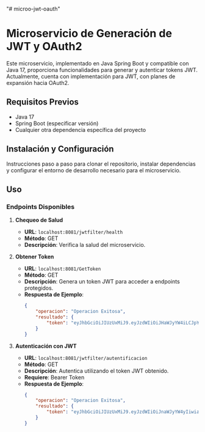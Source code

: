 "# microo-jwt-oauth" 

# Microservicio de Generación de JWT y OAuth2

Este microservicio, implementado en Java Spring Boot y compatible con Java 17, proporciona funcionalidades para generar y autenticar tokens JWT. Actualmente, cuenta con implementación para JWT, con planes de expansión hacia OAuth2.

## Requisitos Previos

- Java 17
- Spring Boot (especificar versión)
- Cualquier otra dependencia específica del proyecto

## Instalación y Configuración

Instrucciones paso a paso para clonar el repositorio, instalar dependencias y configurar el entorno de desarrollo necesario para el microservicio.

## Uso

### Endpoints Disponibles

1. **Chequeo de Salud**
   - **URL**: `localhost:8081/jwtfilter/health`
   - **Método**: GET
   - **Descripción**: Verifica la salud del microservicio.

2. **Obtener Token**
   - **URL**: `localhost:8081/GetToken`
   - **Método**: GET
   - **Descripción**: Genera un token JWT para acceder a endpoints protegidos.
   - **Respuesta de Ejemplo**:
     ```json
     {
         "operacion": "Operacion Exitosa",
         "resultado": {
             "token": "eyJhbGciOiJIUzUxMiJ9.eyJzdWIiOiJHaWJyYW4iLCJpYXQiOjE3MDA1OTk1NzZ9.6iSpha1OIxdW1sAPEdoLgwtx0FMTYR-oVQuqvB5mGTj315rYqNm1M2l-ys9ZRAh4Bo9mY03RtOkSwfhEk_6VyA"
         }
     }
     ```

3. **Autenticación con JWT**
   - **URL**: `localhost:8081/jwtfilter/autentificacion`
   - **Método**: GET
   - **Descripción**: Autentica utilizando el token JWT obtenido.
   - **Requiere**: Bearer Token
   - **Respuesta de Ejemplo**:
     ```json
     {
         "operacion": "Operacion Exitosa",
         "resultado": {
             "token": "eyJhbGciOiJIUzUxMiJ9.eyJzdWIiOiJnaWJyYW4yIiwiaWF0IjoxNzAwNTk5NTk5LCJleHAiOjE3MDA2MDA0OTl9.eofBXJe5TrLXe2NdgpDlvYglTKKhES5JaSBD3CCeawjqdOu8KfMZOEf6gGQ9tfBbeaey07gpamZlz4IbiQ7rAQ"
         }
     }
     ```
